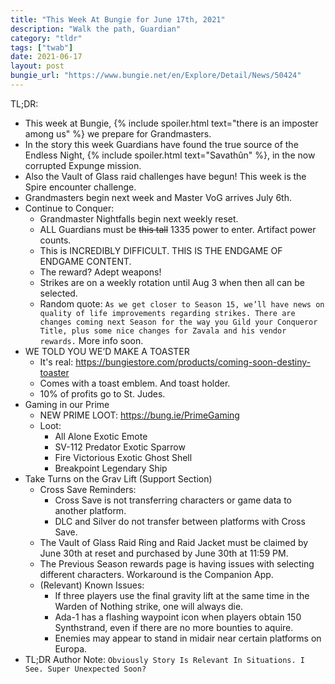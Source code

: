 ```yaml
---
title: "This Week At Bungie for June 17th, 2021"
description: "Walk the path, Guardian"
category: "tldr"
tags: ["twab"]
date: 2021-06-17
layout: post
bungie_url: "https://www.bungie.net/en/Explore/Detail/News/50424"
---
```

TL;DR:
- This week at Bungie, {% include spoiler.html text="there is an imposter among us" %} we prepare for Grandmasters.
- In the story this week Guardians have found the true source of the Endless Night, {% include spoiler.html text="Savathûn" %}, in the now corrupted Expunge mission.
- Also the Vault of Glass raid challenges have begun! This week is the Spire encounter challenge.
- Grandmasters begin next week and Master VoG arrives July 6th.
- Continue to Conquer:
  - Grandmaster Nightfalls begin next weekly reset.
  - ALL Guardians must be ~~this tall~~ 1335 power to enter. Artifact power counts.
  - This is INCREDIBLY DIFFICULT. THIS IS THE ENDGAME OF ENDGAME CONTENT.
  - The reward? Adept weapons!
  - Strikes are on a weekly rotation until Aug 3 when then all can be selected.
  - Random quote: `As we get closer to Season 15, we’ll have news on quality of life improvements regarding strikes. There are changes coming next Season for the way you Gild your Conqueror Title, plus some nice changes for Zavala and his vendor rewards.` More info soon.
- WE TOLD YOU WE’D MAKE A TOASTER
  - It's real: https://bungiestore.com/products/coming-soon-destiny-toaster
  - Comes with a toast emblem. And toast holder.
  - 10% of profits go to St. Judes.
- Gaming in our Prime
  - NEW PRIME LOOT: https://bung.ie/PrimeGaming
  - Loot:
    - All Alone Exotic Emote 
    - SV-112 Predator Exotic Sparrow 
    - Fire Victorious Exotic Ghost Shell 
    - Breakpoint Legendary Ship
- Take Turns on the Grav Lift (Support Section)
  - Cross Save Reminders:
    - Cross Save is not transferring characters or game data to another platform.
    - DLC and Silver do not transfer between platforms with Cross Save.
  - The Vault of Glass Raid Ring and Raid Jacket must be claimed by June 30th at reset and purchased by June 30th at 11:59 PM.
  - The Previous Season rewards page is having issues with selecting different characters. Workaround is the Companion App.
  - (Relevant) Known Issues:
    - If three players use the final gravity lift at the same time in the Warden of Nothing strike, one will always die.
    - Ada-1 has a flashing waypoint icon when players obtain 150 Synthstrand, even if there are no more bounties to aquire.
    - Enemies may appear to stand in midair near certain platforms on Europa.
- TL;DR Author Note: `Obviously Story Is Relevant In Situations. I See. Super Unexpected Soon?`
